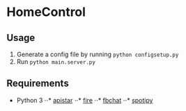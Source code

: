 # HomeControl

## Usage
1. Generate a config file by running `python configsetup.py`
2. Run `python main.server.py`

## Requirements
* Python 3
⋅⋅* [apistar](https://github.com/encode/apistar)
⋅⋅* [fire](https://github.com/google/python-fire)
⋅⋅* [fbchat](https://fbchat.readthedocs.io/en/master/)
⋅⋅* [spotipy](https://spotipy.readthedocs.io/en/latest/)
